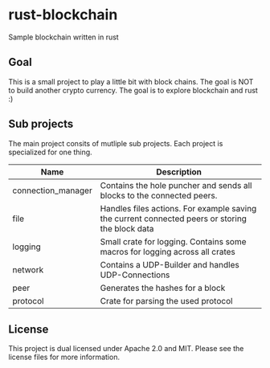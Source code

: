 # rust-blockchain

Sample blockchain written in rust

## Goal
This is a small project to play a little bit with block chains. The goal is NOT to build another crypto currency.
The goal is to explore blockchain and rust :)

## Sub projects
The main project consits of mutliple sub projects. Each project is specialized for one thing.

Name | Description
-- | --
connection_manager | Contains the hole puncher and sends all blocks to the connected peers.
file | Handles files actions. For example saving the current connected peers or storing the block data
logging | Small crate for logging. Contains some macros for logging across all crates
network | Contains a UDP-Builder and handles UDP-Connections
peer | Generates the hashes for a block
protocol | Crate for parsing the used protocol

## License
This project is dual licensed under Apache 2.0 and MIT. Please see the license files for more information.